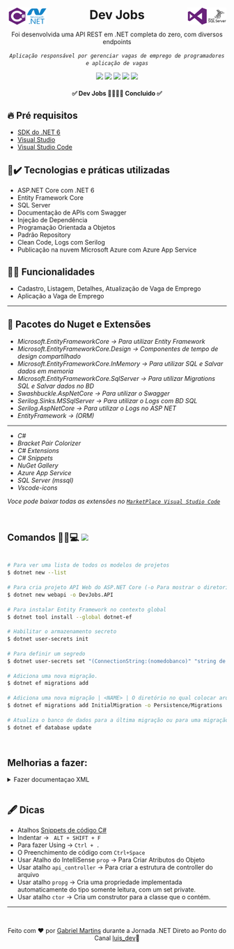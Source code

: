 <h1 align="center"><img align="left" height="40" width="45" src="https://github.com/devicons/devicon/blob/master/icons/csharp/csharp-plain.svg"><img align="left" src="https://github.com/devicons/devicon/blob/master/icons/dot-net/dot-net-plain-wordmark.svg" height="40" width="45" >Dev Jobs<img align="right" height="40" width="45" src="https://github.com/devicons/devicon/blob/master/icons/microsoftsqlserver/microsoftsqlserver-plain-wordmark.svg"><img align="right" height="40" width="45"src="https://github.com/devicons/devicon/blob/master/icons/visualstudio/visualstudio-plain.svg" ></h1>

 <div align="center">

 
Foi desenvolvida uma API REST em .NET completa do zero,
com diversos endpoints

</div>


 <div align="center">

   <cite align="center">`Aplicação responsável por gerenciar vagas de
emprego de programadores e aplicação de vagas`</cite>

</div>



  <p align="center">

  <img src="https://img.shields.io/badge/C%23-239120?style=for-the-badge&logo=c-sharp&logoColor=white"/>
 
  <img src="https://img.shields.io/badge/Visual_Studio_Code-0078D4?style=for-the-badge&logo=visual%20studio%20code&logoColor=white"/>

  <img src="https://img.shields.io/badge/Swagger-85EA2D?style=for-the-badge&logo=Swagger&logoColor=white"/>
 
  <img src="https://img.shields.io/badge/Microsoft%20SQL%20Server-CC2927?style=for-the-badge&logo=microsoft%20sql%20server&logoColor=white"/>

  <img src="https://img.shields.io/badge/.NET-512BD4?style=for-the-badge&logo=dotnet&logoColor=white"/>


  </p>


<h4 align="center"> 
   ✅ Dev Jobs 🔎👨‍💻🌆 Concluido ✅ 
   
 </h4>


## 🔥 **Pré requisitos**

- [SDK do .NET 6](https://dotnet.microsoft.com/download)
- [Visual Studio](https://visualstudio.microsoft.com/pt-br/downloads/)
- [Visual Studio Code](https://code.visualstudio.com/)


## 🚀✔️ Tecnologias e práticas utilizadas
- ASP.NET Core com .NET 6
- Entity Framework Core
- SQL Server
- Documentação de APls com Swagger
- Injeção de Dependência
- Programação Orientada a Objetos
- Padrão Repository
- Clean Code, Logs com Serilog
- Publicação na nuvem Microsoft Azure com Azure App Service

## 🔨🔮 Funcionalidades

- Cadastro, Listagem, Detalhes, Atualização de Vaga de Emprego
- Aplicação a Vaga de Emprego

<hr>


## 📝 Pacotes do Nuget e Extensões

<i>

* Microsoft.EntityFrameworkCore -> Para utilizar Entity Framework
* Microsoft.EntityFrameworkCore.Design -> Componentes de tempo de design compartilhado
* Microsoft.EntityFrameworkCore.InMemory -> Para utilizar SQL e Salvar dados em memoria
* Microsoft.EntityFrameworkCore.SqlServer -> Para utilizar Migrations SQL e Salvar dados no BD
* Swashbuckle.AspNetCore -> Para utilizar o Swagger
* Serilog.Sinks.MSSqlServer -> Para utilizar o Logs com BD SQL
* Serilog.AspNetCore -> Para utilizar o Logs no ASP NET
* EntityFramework -> (ORM)
 
 <hr>
 

* C#
* Bracket Pair Colorizer
* C# Extensions
* C# Snippets
* NuGet Gallery
* Azure App Service
* SQL Server (mssql)
* Vscode-icons

Voce pode baixar todas as extensões no [`MarketPlace Visual Studio Code`](https://marketplace.visualstudio.com/vscode)
 
</i>

<br>
 
## Comandos 👨‍💻💻  <img src="https://img.shields.io/badge/GIT-E44C30?style=for-the-badge&logo=git&logoColor=white"/>
```bash

# Para ver uma lista de todos os modelos de projetos
$ dotnet new --list

# Para cria projeto API Web do ASP.NET Core (-o Para mostrar o diretorio de criação)
$ dotnet new webapi -o DevJobs.API

# Para instalar Entity Framework no contexto global
$ dotnet tool install --global dotnet-ef

# Habilitar o armazenamento secreto
$ dotnet user-secrets init

# Para definir um segredo
$ dotnet user-secrets set "(ConnectionString:(nomedobanco)" "string de conexao do sql server"

# Adiciona uma nova migração.
$ dotnet ef migrations add 

# Adiciona uma nova migração | <NAME> | O diretório no qual colocar arquivos
$ dotnet ef migrations add InitialMigration -o Persistence/Migrations

# Atualiza o banco de dados para a última migração ou para uma migração especificada
$ dotnet ef database update
```

 <br>

## Melhorias a fazer:

<details>
  <summary>Fazer documentaçao XML </summary>
 
- [ ] PUT

- [ ] GET

- [ ] GETALL

</details>

<br>

## 🖋️ Dicas

* Atalhos [Snippets de código C#](https://docs.microsoft.com/pt-br/visualstudio/ide/visual-csharp-code-snippets?view=vs-2022)
* Indentar -> ```  ALT + SHIFT + F ```
* Para fazer Using ->  ``` Ctrl + .  ``` 
* O Preenchimento de código com `Ctrl+Space`
* Usar Atalho do IntelliSense  `prop`  -> Para Criar Atributos do Objeto
* Usar atalho `api_controller` -> Para criar a estrutura de controller do arquivo
* Usar atalho `propg` -> Cria uma propriedade implementada automaticamente do tipo somente leitura, com um set private.
* Usar atalho `ctor` -> Cria um construtor para a classe que o contém.


<hr>
<br>

<div align="center">

Feito com ❤️ por [Gabriel Martins](https://www.linkedin.com/in/gabriel-martins-0479811b0/) durante a Jornada .NET Direto ao Ponto do Canal [luis_dev](https://www.youtube.com/channel/UCjfymesWHr0Z-3hryRsc-Fw)👋
 
 </div>
